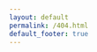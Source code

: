 ```yaml
---
layout: default
permalink: /404.html
default_footer: true
---
```


<style type="text/css" media="screen">
  .container {
    margin: 10px auto;
    max-width: 600px;
    text-align: center;
  }


<div class="container">
  <h1>404</h1>

<img src="{{ site.url }}/assets/images/404.png" alt="404" style="height: auto; width: auto; align: center;"/>
  <p><strong>Page not found :(</strong></p>
  <p>The requested page could not be found.</p>
</div>
